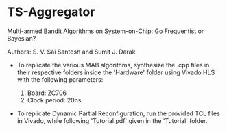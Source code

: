 # TS-Aggregator

Multi-armed Bandit Algorithms on System-on-Chip: Go Frequentist or Bayesian?

Authors: S. V. Sai Santosh and Sumit J. Darak

- To replicate the various MAB algorithms, synthesize the .cpp files in their respective folders inside the 'Hardware' folder using Vivado HLS with the following parameters:
    1) Board: ZC706
    2) Clock period: 20ns

- To replicate Dynamic Partial Reconfiguration, run the provided TCL files in Vivado, while following 'Tutorial.pdf' given in the 'Tutorial' folder.
